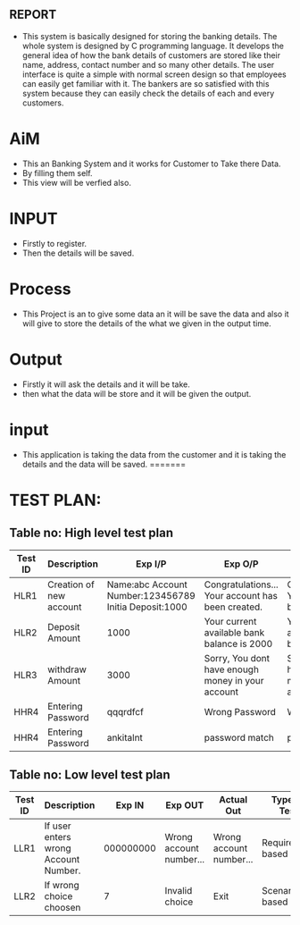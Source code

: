 
## REPORT

* This system is basically designed for storing the banking details. The whole system is designed by C programming language. It develops the general idea of how the bank details of customers are stored like their name, address, contact number and so many other details. The user interface is quite a simple with normal screen design so that employees can easily get familiar with it. The bankers are so satisfied with this system because they can easily check the details of each and every customers.

# AiM
* This an Banking System and it works for Customer to Take there Data.
 * By filling them self.
 * This view will be verfied also.

 # INPUT 
 * Firstly to register.
 * Then the details will be saved.


# Process
* This Project is an to give some data an it will be save the data and also it will give to store the details of the what we given in the output time.

# Output

* Firstly it will ask the details and it will be take.
* then what the data will be store and it will be given the output.

# input
* This application is taking the data from the customer and it is taking the details and the data will be saved.
=======
# TEST PLAN:

## Table no: High level test plan

| **Test ID** | **Description**                                              | **Exp I/P** | **Exp O/P** | **Actual Out** |**Type Of Test**  |    
|-------------|--------------------------------------------------------------|------------|-------------|----------------|------------------|
|  HLR1       |Creation of new account| Name:abc  Account Number:123456789 Initia Deposit:1000|Congratulations... Your account has been created.|Congratulations... Your account has been created.|Requirement based |
|  HLR2       |Deposit Amount|1000 |Your current available bank balance is 2000|Your current available bank balance is 2000|Requirement based|
|  HLR3       |withdraw Amount|3000| Sorry, You dont have enough money in your account| Sorry, You dont have enough money in your account| Requirement based  |
|  HHR4       |Entering Password| qqqrdfcf|Wrong Password|Wrong Password|Boundary based    |
|  HHR4       |Entering Password| ankitalnt|password match|password match|Boundary based    |

## Table no: Low level test plan

| **Test ID** | **Description**                                              | **Exp IN** | **Exp OUT** | **Actual Out** |**Type Of Test**  |    
|-------------|--------------------------------------------------------------|------------|-------------|----------------|------------------|
|  LLR1       |If user enters wrong Account Number. | 000000000| Wrong account number...| Wrong account number...|Requirement based |
|  LLR2       |If wrong choice choosen| 7|Invalid choice|Exit|Scenario based    |


